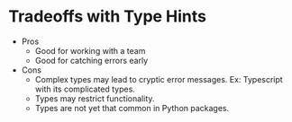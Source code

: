 # Tradeoffs with Type Hints

* Pros
    * Good for working with a team
    * Good for catching errors early
* Cons
    * Complex types may lead to cryptic error messages. Ex: Typescript with its complicated types.
    * Types may restrict functionality.
    * Types are not yet that common in Python packages.
